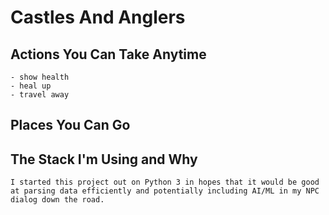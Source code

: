 # Castles And Anglers
<!-- A game by Alison Stuart -->

## Actions You Can Take Anytime
    - show health
    - heal up
    - travel away

## Places You Can Go

## The Stack I'm Using and Why
    I started this project out on Python 3 in hopes that it would be good at parsing data efficiently and potentially including AI/ML in my NPC dialog down the road.

